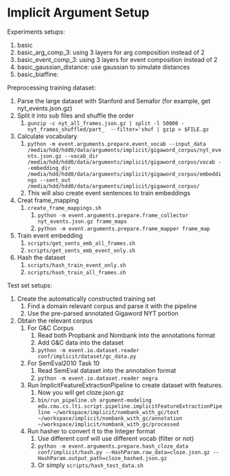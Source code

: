 # Implicit Argument Setup
Experiments setups:
1. basic
1. basic_arg_comp_3: using 3 layers for arg composition instead of 2
1. basic_event_comp_3: using 3 layers for event composition instead of 2
1. basic_gaussian_distance: use gaussian to simulate distances
1. basic_biaffine:

Preprocessing training dataset:
1. Parse the large dataset with Stanford and Semafor (for example, get nyt_events.json.gz)
1. Split it into sub files and shuffle the order
    1. ```gunzip -c nyt_all_frames.json.gz | split -l 50000 - nyt_frames_shuffled/part_  --filter='shuf | gzip > $FILE.gz```
1. Calculate vocabulary
    1. ```python -m event.arguments.prepare.event_vocab --input_data /media/hdd/hdd0/data/arguments/implicit/gigaword_corpus/nyt_events.json.gz --vocab_dir /media/hdd/hdd0/data/arguments/implicit/gigaword_corpus/vocab --embedding_dir /media/hdd/hdd0/data/arguments/implicit/gigaword_corpus/embeddings --sent_out /media/hdd/hdd0/data/arguments/implicit/gigaword_corpus/```
    1. This will also create event sentences to train embeddings
1. Creat frame_mapping
    1. ```create_frame_mappings.sh```
        1. ```python -m event.arguments.prepare.frame_collector nyt_events.json.gz frame_maps```
        1. ```python -m event.arguments.prepare.frame_mapper frame_map```
1. Train event embedding
    1. ```scripts/get_sents_emb_all_frames.sh```
    1. ```scripts/get_sents_emb_event_only.sh```
1. Hash the dataset
    1. ```scripts/hash_train_event_only.sh```
    1. ```scripts/hash_train_all_frames.sh```

Test set setups:
1. Create the automatically constructed training set
    1. Find a domain relevant corpus and parse it with the pipeline
    1. Use the pre-parsed annotated Gigaword NYT portion
1. Obtain the relevant corpus
    1. For G&C Corpus
        1. Read both Propbank and Nombank into the annotations format
        1. Add G&C data into the dataset        
        1. ```python -m event.io.dataset.reader conf/implicit/dataset/gc_data.py```
    1. For SemEval2010 Task 10
        1. Read SemEval dataset into the annotation format
        1. ```python -m event.io.dataset.reader negra```
    1. Run ImplicitFeatureExtractionPipeline to create dataset with features.
        1. Now you will get cloze.json.gz
        1. ```bin/run_pipeline.sh argument-modeling edu.cmu.cs.lti.script.pipeline.implicitFeatureExtractionPipeline ~/workspace/implicit/nombank_with_gc/text ~/workspace/implicit/nombank_with_gc/annotation ~/workspace/implicit/nombank_with_gc/processed```
    1. Run hasher to convert it to the Integer format
        1. Use different conf will use different vocab (filter or not) 
        1. ```python -m event.arguments.prepare.hash_cloze_data conf/implicit/hash.py --HashParam.raw_data=cloze.json.gz --HashParam.output_path=cloze_hashed.json.gz```
        1. Or simply ```scripts/hash_test_data.sh```
